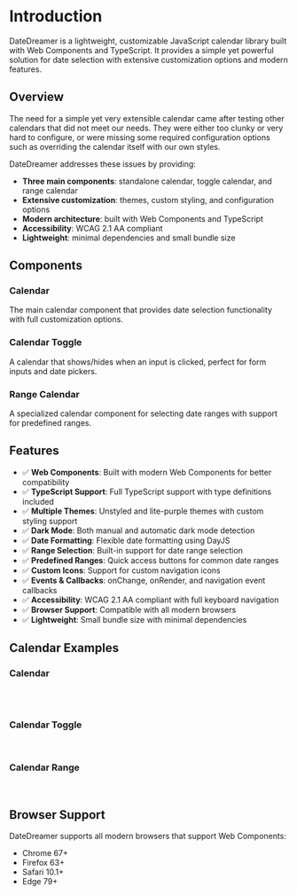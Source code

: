 # Introduction

DateDreamer is a lightweight, customizable JavaScript calendar library built with Web Components and TypeScript. It provides a simple yet powerful solution for date selection with extensive customization options and modern features.

## Overview

The need for a simple yet very extensible calendar came after testing other calendars that did not meet our needs. They were either too clunky or very hard to configure, or were missing some required configuration options such as overriding the calendar itself with our own styles.

DateDreamer addresses these issues by providing:
- **Three main components**: standalone calendar, toggle calendar, and range calendar
- **Extensive customization**: themes, custom styling, and configuration options
- **Modern architecture**: built with Web Components and TypeScript
- **Accessibility**: WCAG 2.1 AA compliant
- **Lightweight**: minimal dependencies and small bundle size

## Components

### Calendar
The main calendar component that provides date selection functionality with full customization options.

### Calendar Toggle
A calendar that shows/hides when an input is clicked, perfect for form inputs and date pickers.

### Range Calendar
A specialized calendar component for selecting date ranges with support for predefined ranges.

## Features

- ✅ **Web Components**: Built with modern Web Components for better compatibility
- ✅ **TypeScript Support**: Full TypeScript support with type definitions included
- ✅ **Multiple Themes**: Unstyled and lite-purple themes with custom styling support
- ✅ **Dark Mode**: Both manual and automatic dark mode detection
- ✅ **Date Formatting**: Flexible date formatting using DayJS
- ✅ **Range Selection**: Built-in support for date range selection
- ✅ **Predefined Ranges**: Quick access buttons for common date ranges
- ✅ **Custom Icons**: Support for custom navigation icons
- ✅ **Events & Callbacks**: onChange, onRender, and navigation event callbacks
- ✅ **Accessibility**: WCAG 2.1 AA compliant with full keyboard navigation
- ✅ **Browser Support**: Compatible with all modern browsers
- ✅ **Lightweight**: Small bundle size with minimal dependencies

## Calendar Examples

### Calendar
<br />
<ClientOnly>
<Calendar type="regular" />
</ClientOnly>

<br/>

### Calendar Toggle

<br />
<ClientOnly>
<Calendar type="toggle" />
</ClientOnly>

### Calendar Range

<br />
<ClientOnly>
<Range />
</ClientOnly>

## Browser Support

DateDreamer supports all modern browsers that support Web Components:
- Chrome 67+
- Firefox 63+
- Safari 10.1+
- Edge 79+